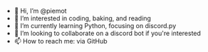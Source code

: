- 👋 Hi, I’m @piemot
- 👀 I’m interested in coding, baking, and reading
- 🌱 I’m currently learning Python, focusing on discord.py
- 💞️ I’m looking to collaborate on a discord bot if you're interested
- 📫 How to reach me: via GitHub
